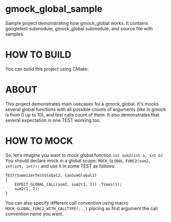 # gmock_global_sample
Sample project demonstrating how gmock_global works. It contains googletest submodule, gmock_global submodule, and source file with samples.   

# HOW TO BUILD
You can build this project using CMake.  

# ABOUT
This project demonstrates main usecases for a gmock_global. It's mocks several global functions with all possible counts of arguments (like in gmock is from 0 up to 10), and test calls count of them. It also demonstrates that several expectation in one TEST working too. 

# HOW TO MOCK
So, let's imagine you want to mock global function ```int sum2(int a, int b)``` 
You should declare mock in a global scope:
```MOCK_GLOBAL_FUNC2(sum2, int(int, int));```
and use it in some TEST as follows: 
```
TEST(SummizerTestGlobal2, CanSumGlobal2)
{
    EXPECT_GLOBAL_CALL(sum2, sum2(1, 2)) .Times(1);
    sum2(1, 2);
}
```

You can also specify different call convention using macro ```MOCK_GLOBAL_FUNC2_WITH_CALLTYPE(...)``` placing as first argument the call convention name you want. 
